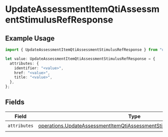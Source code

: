 # UpdateAssessmentItemQtiAssessmentStimulusRefResponse

## Example Usage

```typescript
import { UpdateAssessmentItemQtiAssessmentStimulusRefResponse } from "qti/models/operations";

let value: UpdateAssessmentItemQtiAssessmentStimulusRefResponse = {
  attributes: {
    identifier: "<value>",
    href: "<value>",
    title: "<value>",
  },
};
```

## Fields

| Field                                                                                                                                                                  | Type                                                                                                                                                                   | Required                                                                                                                                                               | Description                                                                                                                                                            |
| ---------------------------------------------------------------------------------------------------------------------------------------------------------------------- | ---------------------------------------------------------------------------------------------------------------------------------------------------------------------- | ---------------------------------------------------------------------------------------------------------------------------------------------------------------------- | ---------------------------------------------------------------------------------------------------------------------------------------------------------------------- |
| `attributes`                                                                                                                                                           | [operations.UpdateAssessmentItemQtiAssessmentStimulusRefAttributesResponse](../../models/operations/updateassessmentitemqtiassessmentstimulusrefattributesresponse.md) | :heavy_check_mark:                                                                                                                                                     | N/A                                                                                                                                                                    |